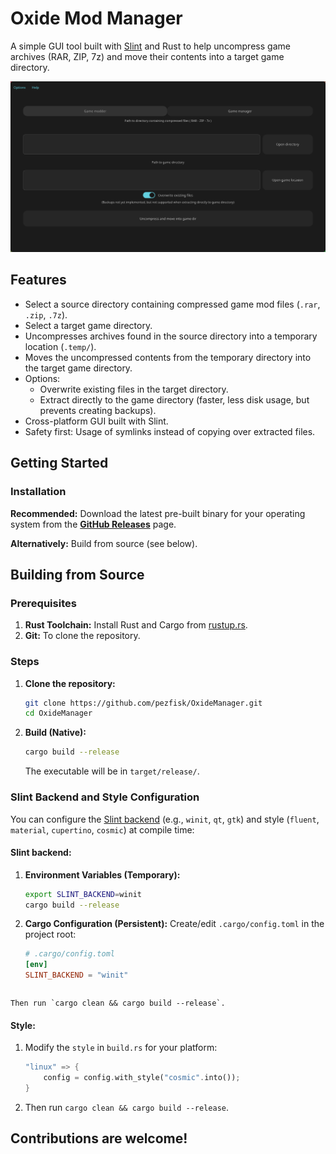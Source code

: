 # Oxide Mod Manager

A simple GUI tool built with [Slint](https://slint.dev/) and Rust to help uncompress game archives (RAR, ZIP, 7z) and move their contents into a target game directory.

![Screenshot](assets/program.png)

## Features

*   Select a source directory containing compressed game mod files (`.rar`, `.zip`, `.7z`).
*   Select a target game directory.
*   Uncompresses archives found in the source directory into a temporary location (`.temp/`).
*   Moves the uncompressed contents from the temporary directory into the target game directory.
*   Options:
    *   Overwrite existing files in the target directory.
    *   Extract directly to the game directory (faster, less disk usage, but prevents creating backups).
*   Cross-platform GUI built with Slint.
*   Safety first: Usage of symlinks instead of copying over extracted files.

## Getting Started

### Installation

**Recommended:** Download the latest pre-built binary for your operating system from the [**GitHub Releases**](https://github.com/pezfisk/OxideManager/releases) page.

**Alternatively:** Build from source (see below).

## Building from Source

### Prerequisites

1.  **Rust Toolchain:** Install Rust and Cargo from [rustup.rs](https://rustup.rs/).
2.  **Git:** To clone the repository.

### Steps

1.  **Clone the repository:**
    ```bash
    git clone https://github.com/pezfisk/OxideManager.git
    cd OxideManager
    ```

2.  **Build (Native):**
    ```bash
    cargo build --release
    ```
    The executable will be in `target/release/`.

### Slint Backend and Style Configuration

You can configure the [Slint backend](https://docs.slint.dev/latest/docs/slint/reference/std-widgets/style/) (e.g., `winit`, `qt`, `gtk`) and style (`fluent`, `material`, `cupertino`, `cosmic`) at compile time:

#### **Slint backend**:
  1.  **Environment Variables (Temporary):**
      ```bash
      export SLINT_BACKEND=winit
      cargo build --release

      ```
  2.  **Cargo Configuration (Persistent):** Create/edit `.cargo/config.toml` in the project root:
      ```toml
      # .cargo/config.toml
      [env]
      SLINT_BACKEND = "winit"
      ```
      ```
    Then run `cargo clean && cargo build --release`.
#### **Style**:
  1. Modify the `style` in `build.rs` for your platform:
        ```rust
        "linux" => {
            config = config.with_style("cosmic".into());
        }
        ```
  2. Then run `cargo clean && cargo build --release`.

## Contributions are welcome!

